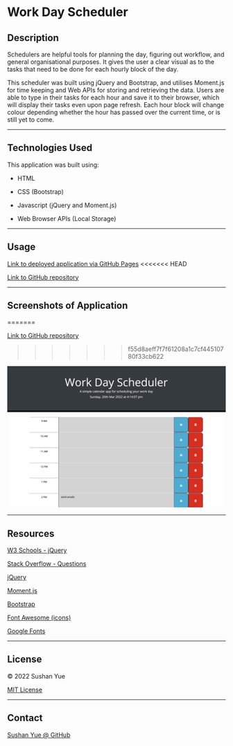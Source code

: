 # Work Day Scheduler

## Description

Schedulers are helpful tools for planning the day, figuring out workflow, and general organisational purposes. It gives the user a clear visual as to the tasks that need to be done for each hourly block of the day.

This scheduler was built using jQuery and Bootstrap, and utilises Moment.js for time keeping and Web APIs for storing and retrieving the data. Users are able to type in their tasks for each hour and save it to their browser, which will display their tasks even upon page refresh. Each hour block will change colour depending whether the hour has passed over the current time, or is still yet to come.

---

## Technologies Used

This application was built using: 

* HTML

* CSS (Bootstrap)

* Javascript (jQuery and Moment.js)

* Web Browser APIs (Local Storage)

---

## Usage

[Link to deployed application via GitHub Pages](https://atlantablack.github.io/Work_Day_Scheduler/)
<<<<<<< HEAD

[Link to GitHub repository](https://github.com/AtlantaBlack/Work_Day_Scheduler)

---

## Screenshots of Application
=======

[Link to GitHub repository](https://github.com/AtlantaBlack/Work_Day_Scheduler)
>>>>>>> f55d8aeff7f7f61208a1c7cf44510780f33cb622

![Screenshot of Work Day Scheduler](assets/images/screenshot-scheduler.jpg?raw=true "Work Day Scheduler screenshot")

---

## Resources

[W3 Schools - jQuery](https://www.w3schools.com/jquery/default.asp)

[Stack Overflow - Questions](https://stackoverflow.com/questions)

[jQuery](https://jquery.com/)

[Moment.js](https://momentjs.com/)

[Bootstrap](https://getbootstrap.com/docs/5.1/getting-started/introduction/)

[Font Awesome (icons)](https://fontawesome.com/v5/search?m=free)

[Google Fonts](https://fonts.google.com/)

---

## License

© 2022 Sushan Yue

[MIT License](/LICENSE.txt)

---

## Contact

[Sushan Yue @ GitHub](https://github.com/AtlantaBlack)